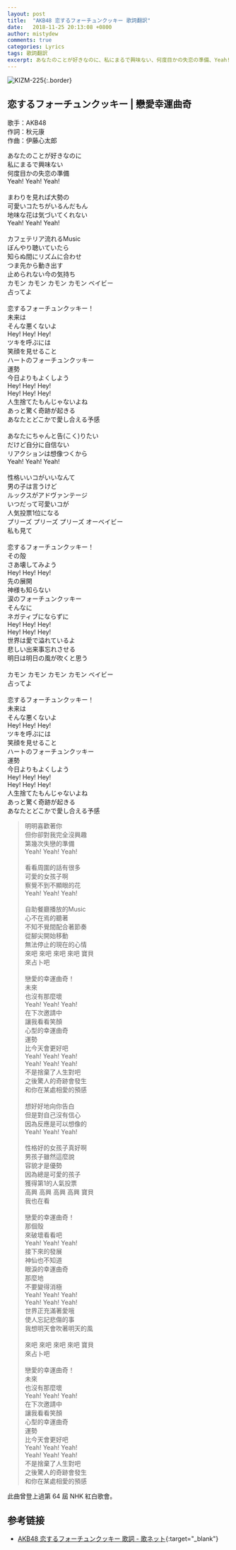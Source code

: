 ```yaml
---
layout: post
title:  "AKB48 恋するフォーチュンクッキー 歌詞翻訳"
date:   2018-11-25 20:13:08 +0800
author: mistydew
comments: true
categories: Lyrics
tags: 歌詞翻訳
excerpt: あなたのことが好きなのに、私にまるで興味ない、何度目かの失恋の準備、Yeah! Yeah! Yeah!
---
```

![KIZM-225](/assets/images/cover/misc/KIZM-225.jpg){:.border}

## 恋するフォーチュンクッキー | 戀愛幸運曲奇

歌手：AKB48<br>
作詞：秋元康<br>
作曲：伊藤心太郎

<div class="lyric-original">
<p>
あなたのことが好きなのに<br>
私にまるで興味ない<br>
何度目かの失恋の準備<br>
Yeah! Yeah! Yeah!<br>
<br>
まわりを見れば大勢の<br>
可愛いコたちがいるんだもん<br>
地味な花は気づいてくれない<br>
Yeah! Yeah! Yeah!<br>
<br>
カフェテリア流れるMusic<br>
ぼんやり聴いていたら<br>
知らぬ間にリズムに合わせ<br>
つま先から動き出す<br>
止められない今の気持ち<br>
カモン カモン カモン カモン ベイビー<br>
占ってよ<br>
<br>
恋するフォーチュンクッキー！<br>
未来は<br>
そんな悪くないよ<br>
Hey! Hey! Hey!<br>
ツキを呼ぶには<br>
笑顔を見せること<br>
ハートのフォーチュンクッキー<br>
運勢<br>
今日よりもよくしよう<br>
Hey! Hey! Hey!<br>
Hey! Hey! Hey!<br>
人生捨てたもんじゃないよね<br>
あっと驚く奇跡が起きる<br>
あなたとどこかで愛し合える予感<br>
<br>
あなたにちゃんと告(こく)りたい<br>
だけど自分に自信ない<br>
リアクションは想像つくから<br>
Yeah! Yeah! Yeah!<br>
<br>
性格いいコがいいなんて<br>
男の子は言うけど<br>
ルックスがアドヴァンテージ<br>
いつだって可愛いコが<br>
人気投票1位になる<br>
プリーズ プリーズ プリーズ オーベイビー<br>
私も見て<br>
<br>
恋するフォーチュンクッキー！<br>
その殻<br>
さあ壊してみよう<br>
Hey! Hey! Hey!<br>
先の展開<br>
神様も知らない<br>
涙のフォーチュンクッキー<br>
そんなに<br>
ネガティブにならずに<br>
Hey! Hey! Hey!<br>
Hey! Hey! Hey!<br>
世界は愛で溢れているよ<br>
悲しい出来事忘れさせる<br>
明日は明日の風が吹くと思う<br>
<br>
カモン カモン カモン カモン ベイビー<br>
占ってよ<br>
<br>
恋するフォーチュンクッキー！<br>
未来は<br>
そんな悪くないよ<br>
Hey! Hey! Hey!<br>
ツキを呼ぶには<br>
笑顔を見せること<br>
ハートのフォーチュンクッキー<br>
運勢<br>
今日よりもよくしよう<br>
Hey! Hey! Hey!<br>
Hey! Hey! Hey!<br>
人生捨てたもんじゃないよね<br>
あっと驚く奇跡が起きる<br>
あなたとどこかで愛し合える予感
</p>
</div>

<div class="lyric-translation">
<blockquote>
明明喜歡著你<br>
但你卻對我完全沒興趣<br>
第幾次失戀的準備<br>
Yeah! Yeah! Yeah!<br>
<br>
看看周圍的話有很多<br>
可愛的女孩子啊<br>
察覺不到不顯眼的花<br>
Yeah! Yeah! Yeah!<br>
<br>
自助餐廳播放的Music<br>
心不在焉的聽著<br>
不知不覺間配合著節奏<br>
從腳尖開始移動<br>
無法停止的現在的心情<br>
來吧 來吧 來吧 來吧 寶貝<br>
來占卜吧<br>
<br>
戀愛的幸運曲奇！<br>
未來<br>
也沒有那麼壞<br>
Yeah! Yeah! Yeah!<br>
在下次邀請中<br>
讓我看看笑顏<br>
心型的幸運曲奇<br>
運勢<br>
比今天會更好吧<br>
Yeah! Yeah! Yeah!<br>
Yeah! Yeah! Yeah!<br>
不是捨棄了人生對吧<br>
之後驚人的奇跡會發生<br>
和你在某處相愛的預感<br>
<br>
想好好地向你告白<br>
但是對自己沒有信心<br>
因為反應是可以想像的<br>
Yeah! Yeah! Yeah!<br>
<br>
性格好的女孩子真好啊<br>
男孩子雖然這麼說<br>
容貌才是優勢<br>
因為總是可愛的孩子<br>
獲得第1的人氣投票<br>
高興 高興 高興 高興 寶貝<br>
我也在看<br>
<br>
戀愛的幸運曲奇！<br>
那個殼<br>
來破壞看看吧<br>
Yeah! Yeah! Yeah!<br>
接下來的發展<br>
神仙也不知道<br>
眼淚的幸運曲奇<br>
那麼地<br>
不要變得消極<br>
Yeah! Yeah! Yeah!<br>
Yeah! Yeah! Yeah!<br>
世界正充滿著愛哦<br>
使人忘記悲傷的事<br>
我想明天會吹著明天的風<br>
<br>
來吧 來吧 來吧 來吧 寶貝<br>
來占卜吧<br>
<br>
戀愛的幸運曲奇！<br>
未來<br>
也沒有那麼壞<br>
Yeah! Yeah! Yeah!<br>
在下次邀請中<br>
讓我看看笑顏<br>
心型的幸運曲奇<br>
運勢<br>
比今天會更好吧<br>
Yeah! Yeah! Yeah!<br>
Yeah! Yeah! Yeah!<br>
不是捨棄了人生對吧<br>
之後驚人的奇跡會發生<br>
和你在某處相愛的預感<br>
</blockquote>
</div>

此曲曾登上過第 64 屆 NHK 紅白歌會。

## 参考链接

* [AKB48 恋するフォーチュンクッキー 歌詞 - 歌ネット](https://www.uta-net.com/song/150981){:target="_blank"}
